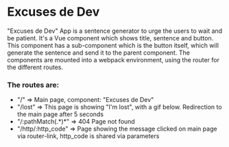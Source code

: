 <h1>Excuses de Dev</h1>

<p>"Excuses de Dev" App is a sentence generator to urge the users to wait and be patient.
It's a Vue component which shows title, sentence and button.
This component has a sub-component which is the button itself, which will generate the sentence and send it
to the parent component.
The components are mounted into a webpack environment, using the router for the different routes.
</p>

<h3>The routes are:</h3>
<ul>
  <li>"/" => Main page, component: "Excuses de Dev"</li>
  <li>"/lost" => This page is showing "I'm lost", with a gif below. Redirection to the main page after 5 seconds</li>
  <li>"/:pathMatch(.*)*" => 404 Page not found</li>
  <li>"/http/:http_code" => Page showing the message clicked on main page via router-link, http_code is shared via parameters</li>
</ul>
